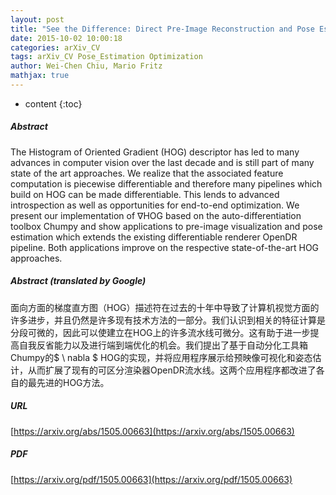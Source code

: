 ```yaml
---
layout: post
title: "See the Difference: Direct Pre-Image Reconstruction and Pose Estimation by Differentiating HOG"
date: 2015-10-02 10:00:18
categories: arXiv_CV
tags: arXiv_CV Pose_Estimation Optimization
author: Wei-Chen Chiu, Mario Fritz
mathjax: true
---
```


* content
{:toc}

##### Abstract
The Histogram of Oriented Gradient (HOG) descriptor has led to many advances in computer vision over the last decade and is still part of many state of the art approaches. We realize that the associated feature computation is piecewise differentiable and therefore many pipelines which build on HOG can be made differentiable. This lends to advanced introspection as well as opportunities for end-to-end optimization. We present our implementation of $\nabla$HOG based on the auto-differentiation toolbox Chumpy and show applications to pre-image visualization and pose estimation which extends the existing differentiable renderer OpenDR pipeline. Both applications improve on the respective state-of-the-art HOG approaches.

##### Abstract (translated by Google)
面向方面的梯度直方图（HOG）描述符在过去的十年中导致了计算机视觉方面的许多进步，并且仍然是许多现有技术方法的一部分。我们认识到相关的特征计算是分段可微的，因此可以使建立在HOG上的许多流水线可微分。这有助于进一步提高自我反省能力以及进行端到端优化的机会。我们提出了基于自动分化工具箱Chumpy的$ \ nabla $ HOG的实现，并将应用程序展示给预映像可视化和姿态估计，从而扩展了现有的可区分渲染器OpenDR流水线。这两个应用程序都改进了各自的最先进的HOG方法。

##### URL
[https://arxiv.org/abs/1505.00663](https://arxiv.org/abs/1505.00663)

##### PDF
[https://arxiv.org/pdf/1505.00663](https://arxiv.org/pdf/1505.00663)

